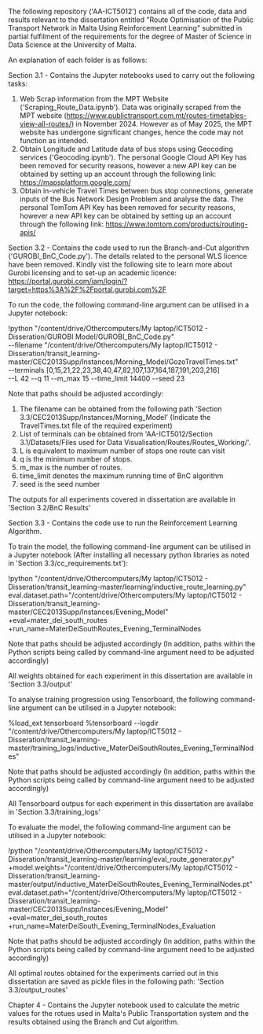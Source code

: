 The following repository ('AA-ICT5012') contains all of the code, data and results relevant to the dissertation entitled "Route Optimisation of the Public Transport Network in Malta Using Reinforcement Learning" submitted in partial fulfilment of the requirements for the degree of Master of Science in Data Science at the University of Malta.

An explanation of each folder is as follows:

Section 3.1 - Contains the Jupyter notebooks used to carry out the following tasks:
1) Web Scrap information from the MPT Website ('Scraping_Route_Data.ipynb'). Data was originally scraped from the MPT website (https://www.publictransport.com.mt/routes-timetables-view-all-routes/) in November 2024. However as of May 2025, the MPT website has undergone significant changes, hence the code may not function as intended.
2) Obtain Longitude and Latitude data of bus stops using Geocoding services ('Geocoding.ipynb'). The personal Google Cloud API Key has been removed for security reasons, however a new API key can be obtained by setting up an account through the following link: https://mapsplatform.google.com/
3) Obtain in-vehicle Travel Times between bus stop connections, generate inputs of the Bus Network Design Problem and analyse the data. The personal TomTom API Key has been removed for security reasons, however a new API key can be obtained by setting up an account through the following link: https://www.tomtom.com/products/routing-apis/

Section 3.2 - Contains the code used to run the Branch-and-Cut algorithm ('GUROBI_BnC_Code.py'). The details related to the personal WLS licence have been removed. Kindly vist the following site to learn more about Gurobi licensing and to set-up an academic licence: https://portal.gurobi.com/iam/login/?target=https%3A%2F%2Fportal.gurobi.com%2F 

To run the code, the following command-line argument can be utilised in a Jupyter notebook:

!python "/content/drive/Othercomputers/My laptop/ICT5012 - Disseration/GUROBI Model/GUROBI_BnC_Code.py"  \
  --filename "/content/drive/Othercomputers/My laptop/ICT5012 - Disseration/transit_learning-master/CEC2013Supp/Instances/Morning_Model/GozoTravelTimes.txt" \
  --terminals [0,15,21,22,23,38,40,47,82,107,137,164,187,191,203,216] \
  --L 42 --q 11 --m_max 15 --time_limit 14400 --seed 23

Note that paths should be adjusted accordingly:
1) The filename can be obtained from the following path 'Section 3.3/CEC2013Supp/Instances/Morning_Model' (Indicate the TravelTimes.txt file of the required experiment)
2) List of terminals can be obtained from 'AA-ICT5012/Section 3.1/Datasets/Files used for Data Visualisation/Routes/Routes_Working/'.
3) L is equivalent to maximum number of stops one route can visit
4) q is the minimum number of stops.
5) m_max is the number of routes.
6) time_limit denotes the maximum running time of BnC algorithm
7) seed is the seed number

The outputs for all experiments covered in dissertation are available in 'Section 3.2/BnC Results'

Section 3.3 - Contains the code use to run the Reinforcement Learning Algorithm. 

To train the model, the following command-line argument can be utilised in a Jupyter notebook (After installing all necessary python libraries as noted in 'Section 3.3/cc_requirements.txt'): 

!python "/content/drive/Othercomputers/My laptop/ICT5012 - Disseration/transit_learning-master/learning/inductive_route_learning.py" \
    eval.dataset.path="/content/drive/Othercomputers/My laptop/ICT5012 - Disseration/transit_learning-master/CEC2013Supp/Instances/Evening_Model" \
    +eval=mater_dei_south_routes +run_name=MaterDeiSouthRoutes_Evening_TerminalNodes

Note that paths should be adjusted accordingly (In addition, paths within the Python scripts being called by command-line argument need to be adjusted accordingly)

All weights obtained for each experiment in this dissertation are available in 'Section 3.3/output'

To analyse training progression using Tensorboard, the following command-line argument can be utilised in a Jupyter notebook:

%load_ext tensorboard
%tensorboard --logdir "/content/drive/Othercomputers/My laptop/ICT5012 - Disseration/transit_learning-master/training_logs/inductive_MaterDeiSouthRoutes_Evening_TerminalNodes"

Note that paths should be adjusted accordingly (In addition, paths within the Python scripts being called by command-line argument need to be adjusted accordingly)

All Tensorboard outpus for each experiment in this dissertation are availabe in 'Section 3.3/training_logs'

To evaluate the model, the following command-line argument can be utilised in a Jupyter notebook:

!python "/content/drive/Othercomputers/My laptop/ICT5012 - Disseration/transit_learning-master/learning/eval_route_generator.py" \
    +model.weights="/content/drive/Othercomputers/My laptop/ICT5012 - Disseration/transit_learning-master/output/inductive_MaterDeiSouthRoutes_Evening_TerminalNodes.pt" \
    eval.dataset.path="/content/drive/Othercomputers/My laptop/ICT5012 - Disseration/transit_learning-master/CEC2013Supp/Instances/Evening_Model" \
    +eval=mater_dei_south_routes +run_name=MaterDeiSouth_Evening_TerminalNodes_Evaluation

Note that paths should be adjusted accordingly (In addition, paths within the Python scripts being called by command-line argument need to be adjusted accordingly)

All optimal routes obtained for the experiments carried out in this dissertation are saved as pickle files in the following path: 'Section 3.3/output_routes'

Chapter 4 - Contains the Jupyter notebook used to calculate the metric values for the rotues used in Malta's Public Transportation system and the results obtained using the Branch and Cut algorithm.
